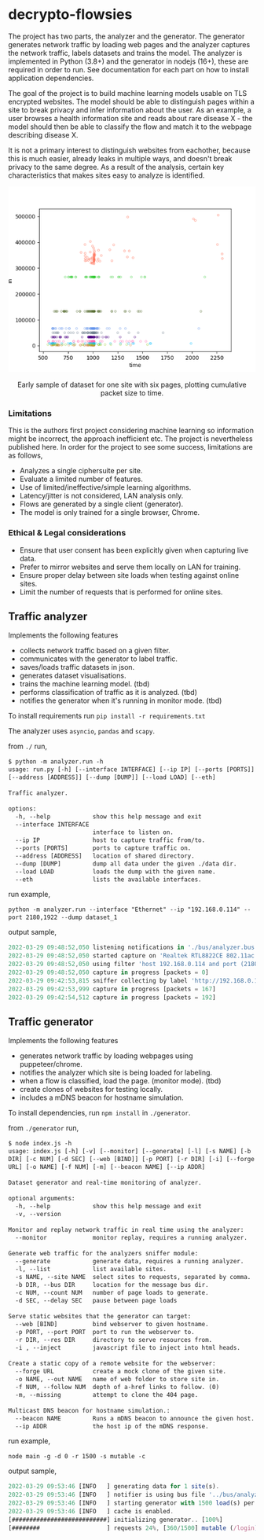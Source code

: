 # decrypto-flowsies

The project has two parts, the analyzer and the generator. The generator generates network traffic
by loading web pages and the analyzer captures the network traffic, labels datasets and trains the model. The analyzer is implemented in Python (3.8+) and
the generator in nodejs (16+), these are required in order to run. See documentation for each part
on how to install application dependencies.

The goal of the project is to build machine learning models usable on TLS encrypted websites. The model
should be able to distinguish pages within a site to break privacy and infer information about the user. As an example,
a user browses a health information site and reads about rare disease X - the model should then be able
to classify the flow and match it to the webpage describing disease X. 

It is not a primary interest to distinguish websites from eachother, because this is much easier, already leaks
in multiple ways, and doesn't break privacy to the same degree. As a result of the analysis, certain key characteristics
that makes sites easy to analyze is identified.

<p align="center">
  <img src="./data/plots/sample/plot.png" width=640>
</p>

<p align="center">
  Early sample of dataset for one site with six pages, plotting cumulative packet size to time.
</p>
  
### Limitations

This is the authors first project considering machine learning so information might be incorrect, the approach inefficient etc. The 
project is nevertheless published here. In order for the project to see some success, limitations are as follows,

* Analyzes a single ciphersuite per site.
* Evaluate a limited number of features.
* Use of limited/ineffective/simple learning algorithms.
* Latency/jitter is not considered, LAN analysis only.
* Flows are generated by a single client (generator).
* The model is only trained for a single browser, Chrome.

### Ethical & Legal considerations

* Ensure that user consent has been explicitly given when capturing live data.
* Prefer to mirror websites and serve them locally on LAN for training.
* Ensure proper delay between site loads when testing against online sites.
* Limit the number of requests that is performed for online sites.

## Traffic analyzer

Implements the following features

* collects network traffic based on a given filter.
* communicates with the generator to label traffic.
* saves/loads traffic datasets in json.
* generates dataset visualisations.
* trains the machine learning model. (tbd)
* performs classification of traffic as it is analyzed. (tbd)
* notifies the generator when it's running in monitor mode. (tbd)

To install requirements run `pip install -r requirements.txt`

The analyzer uses `asyncio`, `pandas` and `scapy`.

from `./` run, 
```
$ python -m analyzer.run -h
usage: run.py [-h] [--interface INTERFACE] [--ip IP] [--ports [PORTS]] [--address [ADDRESS]] [--dump [DUMP]] [--load LOAD] [--eth]

Traffic analyzer.

options:
  -h, --help            show this help message and exit
  --interface INTERFACE
                        interface to listen on.
  --ip IP               host to capture traffic from/to.
  --ports [PORTS]       ports to capture traffic on.
  --address [ADDRESS]   location of shared directory.
  --dump [DUMP]         dump all data under the given ./data dir.
  --load LOAD           loads the dump with the given name.
  --eth                 lists the available interfaces.

```

run example,

```
python -m analyzer.run --interface "Ethernet" --ip "192.168.0.114" --port 2180,1922 --dump dataset_1
```

output sample,

```javascript
2022-03-29 09:48:52,050 listening notifications in './bus/analyzer.bus'.
2022-03-29 09:48:52,050 started capture on 'Realtek RTL8822CE 802.11ac PCIe Adapter'
2022-03-29 09:48:52,050 using filter 'host 192.168.0.114 and port (2180 or 1922)'..
2022-03-29 09:48:52,050 capture in progress [packets = 0]
2022-03-29 09:42:53,815 sniffer collecting by label 'http://192.168.0.114:2180/login' ..
2022-03-29 09:42:53,999 capture in progress [packets = 167]
2022-03-29 09:42:54,512 capture in progress [packets = 192]
```

## Traffic generator
Implements the following features

* generates network traffic by loading webpages using puppeteer/chrome.
* notifies the analyzer which site is being loaded for labeling.
* when a flow is classified, load the page. (monitor mode). (tbd)
* create clones of websites for testing locally.
* includes a mDNS beacon for hostname simulation.

To install dependencies, run `npm install` in `./generator`.

from `./generator` run,
```
$ node index.js -h
usage: index.js [-h] [-v] [--monitor] [--generate] [-l] [-s NAME] [-b DIR] [-c NUM] [-d SEC] [--web [BIND]] [-p PORT] [-r DIR] [-i] [--forge URL] [-o NAME] [-f NUM] [-m] [--beacon NAME] [--ip ADDR]

Dataset generator and real-time monitoring of analyzer.

optional arguments:
  -h, --help            show this help message and exit
  -v, --version

Monitor and replay network traffic in real time using the analyzer:
  --monitor             monitor replay, requires a running analyzer.

Generate web traffic for the analyzers sniffer module:
  --generate            generate data, requires a running analyzer.
  -l, --list            list available sites.
  -s NAME, --site NAME  select sites to requests, separated by comma.
  -b DIR, --bus DIR     location for the message bus dir.
  -c NUM, --count NUM   number of page loads to generate.
  -d SEC, --delay SEC   pause between page loads

Serve static websites that the generator can target:
  --web [BIND]          bind webserver to given hostname.
  -p PORT, --port PORT  port to run the webserver to.
  -r DIR, --res DIR     directory to serve resources from.
  -i , --inject         javascript file to inject into html heads.

Create a static copy of a remote website for the webserver:
  --forge URL           create a mock clone of the given site.
  -o NAME, --out NAME   name of web folder to store site in.
  -f NUM, --follow NUM  depth of a-href links to follow. (0)
  -m, --missing         attempt to clone the 404 page.

Multicast DNS beacon for hostname simulation.:
  --beacon NAME         Runs a mDNS beacon to announce the given host.
  --ip ADDR             the host ip of the mDNS response.

```

run example,

```
node main -g -d 0 -r 1500 -s mutable -c
```

output sample,

```javascript
2022-03-29 09:53:46 [INFO   ] generating data for 1 site(s).
2022-03-29 09:53:46 [INFO   ] notifier is using bus file '../bus/analyzer.bus'.
2022-03-29 09:53:46 [INFO   ] starting generator with 1500 load(s) per page and delay 0s
2022-03-29 09:53:46 [INFO   ] cache is enabled.
[###########################] initializing generator.. [100%]
[########                   ] requests 24%, [360/1500] mutable (/login)
```
